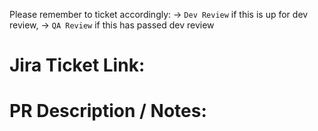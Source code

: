 Please remember to ticket accordingly: -> `Dev Review` if this is up for dev review, -> `QA Review` if this has passed dev review

# Jira Ticket Link:

# PR Description / Notes: 

